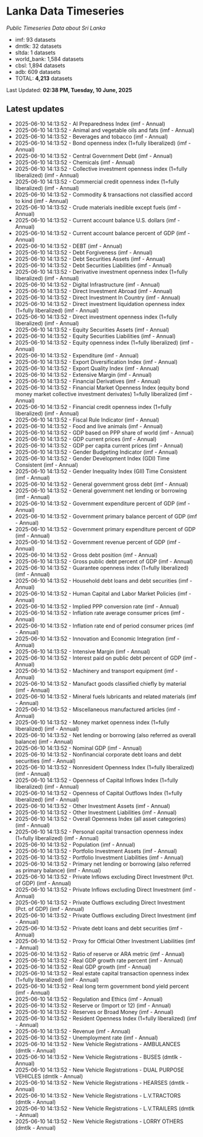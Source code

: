 # Lanka Data Timeseries
*Public Timeseries Data about Sri Lanka*

* imf: 93 datasets
* dmtlk: 32 datasets
* sltda: 1 datasets
* world_bank: 1,584 datasets
* cbsl: 1,894 datasets
* adb: 609 datasets
* TOTAL: **4,213** datasets

Last Updated: **02:38 PM, Tuesday, 10 June, 2025**

## Latest updates

* 2025-06-10 14:13:52 - AI Preparedness Index (imf - Annual)
* 2025-06-10 14:13:52 - Animal and vegetable oils and fats (imf - Annual)
* 2025-06-10 14:13:52 - Beverages and tobacco (imf - Annual)
* 2025-06-10 14:13:52 - Bond openness index (1=fully liberalized) (imf - Annual)
* 2025-06-10 14:13:52 - Central Government Debt (imf - Annual)
* 2025-06-10 14:13:52 - Chemicals (imf - Annual)
* 2025-06-10 14:13:52 - Collective investment openness index (1=fully liberalized) (imf - Annual)
* 2025-06-10 14:13:52 - Commercial credit openness index (1=fully liberalized) (imf - Annual)
* 2025-06-10 14:13:52 - Commodity & transactions not classified accord to kind (imf - Annual)
* 2025-06-10 14:13:52 - Crude materials inedible except fuels (imf - Annual)
* 2025-06-10 14:13:52 - Current account balance U.S. dollars (imf - Annual)
* 2025-06-10 14:13:52 - Current account balance percent of GDP (imf - Annual)
* 2025-06-10 14:13:52 - DEBT (imf - Annual)
* 2025-06-10 14:13:52 - Debt Forgiveness (imf - Annual)
* 2025-06-10 14:13:52 - Debt Securities Assets (imf - Annual)
* 2025-06-10 14:13:52 - Debt Securities Liabilities (imf - Annual)
* 2025-06-10 14:13:52 - Derivative investment openness index (1=fully liberalized) (imf - Annual)
* 2025-06-10 14:13:52 - Digital Infrastructure (imf - Annual)
* 2025-06-10 14:13:52 - Direct Investment Abroad (imf - Annual)
* 2025-06-10 14:13:52 - Direct Investment In Country (imf - Annual)
* 2025-06-10 14:13:52 - Direct investment liquidation openness index (1=fully liberalized) (imf - Annual)
* 2025-06-10 14:13:52 - Direct investment openness index (1=fully liberalized) (imf - Annual)
* 2025-06-10 14:13:52 - Equity Securities Assets (imf - Annual)
* 2025-06-10 14:13:52 - Equity Securities Liabilities (imf - Annual)
* 2025-06-10 14:13:52 - Equity openness index (1=fully liberalized) (imf - Annual)
* 2025-06-10 14:13:52 - Expenditure (imf - Annual)
* 2025-06-10 14:13:52 - Export Diversification Index (imf - Annual)
* 2025-06-10 14:13:52 - Export Quality Index (imf - Annual)
* 2025-06-10 14:13:52 - Extensive Margin (imf - Annual)
* 2025-06-10 14:13:52 - Financial Derivatives (imf - Annual)
* 2025-06-10 14:13:52 - Financial Market Openness Index (equity bond money market collective investment derivates) 1=fully liberalized (imf - Annual)
* 2025-06-10 14:13:52 - Financial credit openness index (1=fully liberalized) (imf - Annual)
* 2025-06-10 14:13:52 - Fiscal Rule Indicator (imf - Annual)
* 2025-06-10 14:13:52 - Food and live animals (imf - Annual)
* 2025-06-10 14:13:52 - GDP based on PPP share of world (imf - Annual)
* 2025-06-10 14:13:52 - GDP current prices (imf - Annual)
* 2025-06-10 14:13:52 - GDP per capita current prices (imf - Annual)
* 2025-06-10 14:13:52 - Gender Budgeting Indicator (imf - Annual)
* 2025-06-10 14:13:52 - Gender Development Index (GDI) Time Consistent (imf - Annual)
* 2025-06-10 14:13:52 - Gender Inequality Index (GII) Time Consistent (imf - Annual)
* 2025-06-10 14:13:52 - General government gross debt (imf - Annual)
* 2025-06-10 14:13:52 - General government net lending or borrowing (imf - Annual)
* 2025-06-10 14:13:52 - Government expenditure percent of GDP (imf - Annual)
* 2025-06-10 14:13:52 - Government primary balance percent of GDP (imf - Annual)
* 2025-06-10 14:13:52 - Government primary expenditure percent of GDP (imf - Annual)
* 2025-06-10 14:13:52 - Government revenue percent of GDP (imf - Annual)
* 2025-06-10 14:13:52 - Gross debt position (imf - Annual)
* 2025-06-10 14:13:52 - Gross public debt percent of GDP (imf - Annual)
* 2025-06-10 14:13:52 - Guarantee openness index (1=fully liberalized) (imf - Annual)
* 2025-06-10 14:13:52 - Household debt loans and debt securities (imf - Annual)
* 2025-06-10 14:13:52 - Human Capital and Labor Market Policies (imf - Annual)
* 2025-06-10 14:13:52 - Implied PPP conversion rate (imf - Annual)
* 2025-06-10 14:13:52 - Inflation rate average consumer prices (imf - Annual)
* 2025-06-10 14:13:52 - Inflation rate end of period consumer prices (imf - Annual)
* 2025-06-10 14:13:52 - Innovation and Economic Integration (imf - Annual)
* 2025-06-10 14:13:52 - Intensive Margin (imf - Annual)
* 2025-06-10 14:13:52 - Interest paid on public debt percent of GDP (imf - Annual)
* 2025-06-10 14:13:52 - Machinery and transport equipment (imf - Annual)
* 2025-06-10 14:13:52 - Manufact goods classified chiefly by material (imf - Annual)
* 2025-06-10 14:13:52 - Mineral fuels lubricants and related materials (imf - Annual)
* 2025-06-10 14:13:52 - Miscellaneous manufactured articles (imf - Annual)
* 2025-06-10 14:13:52 - Money market openness index (1=fully liberalized) (imf - Annual)
* 2025-06-10 14:13:52 - Net lending or borrowing (also referred as overall balance) (imf - Annual)
* 2025-06-10 14:13:52 - Nominal GDP (imf - Annual)
* 2025-06-10 14:13:52 - Nonfinancial corporate debt loans and debt securities (imf - Annual)
* 2025-06-10 14:13:52 - Nonresident Openness Index (1=fully liberalized) (imf - Annual)
* 2025-06-10 14:13:52 - Openness of Capital Inflows Index (1=fully liberalized) (imf - Annual)
* 2025-06-10 14:13:52 - Openness of Capital Outflows Index (1=fully liberalized) (imf - Annual)
* 2025-06-10 14:13:52 - Other Investment Assets (imf - Annual)
* 2025-06-10 14:13:52 - Other Investment Liabilities (imf - Annual)
* 2025-06-10 14:13:52 - Overall Openness Index (all asset categories) (imf - Annual)
* 2025-06-10 14:13:52 - Personal capital transaction openness index (1=fully liberalized) (imf - Annual)
* 2025-06-10 14:13:52 - Population (imf - Annual)
* 2025-06-10 14:13:52 - Portfolio Investment Assets (imf - Annual)
* 2025-06-10 14:13:52 - Portfolio Investment Liabilities (imf - Annual)
* 2025-06-10 14:13:52 - Primary net lending or borrowing (also referred as primary balance) (imf - Annual)
* 2025-06-10 14:13:52 - Private Inflows excluding Direct Investment (Pct. of GDP) (imf - Annual)
* 2025-06-10 14:13:52 - Private Inflows excluding Direct Investment (imf - Annual)
* 2025-06-10 14:13:52 - Private Outflows excluding Direct Investment (Pct. of GDP) (imf - Annual)
* 2025-06-10 14:13:52 - Private Outflows excluding Direct Investment (imf - Annual)
* 2025-06-10 14:13:52 - Private debt loans and debt securities (imf - Annual)
* 2025-06-10 14:13:52 - Proxy for Official Other Investment Liabilities (imf - Annual)
* 2025-06-10 14:13:52 - Ratio of reserve or ARA metric (imf - Annual)
* 2025-06-10 14:13:52 - Real GDP growth rate percent (imf - Annual)
* 2025-06-10 14:13:52 - Real GDP growth (imf - Annual)
* 2025-06-10 14:13:52 - Real estate capital transaction openness index (1=fully liberalized) (imf - Annual)
* 2025-06-10 14:13:52 - Real long term government bond yield percent (imf - Annual)
* 2025-06-10 14:13:52 - Regulation and Ethics (imf - Annual)
* 2025-06-10 14:13:52 - Reserve or (Import or 12) (imf - Annual)
* 2025-06-10 14:13:52 - Reserves or Broad Money (imf - Annual)
* 2025-06-10 14:13:52 - Resident Openness Index (1=fully liberalized) (imf - Annual)
* 2025-06-10 14:13:52 - Revenue (imf - Annual)
* 2025-06-10 14:13:52 - Unemployment rate (imf - Annual)
* 2025-06-10 14:13:52 - New Vehicle Registrations - AMBULANCES (dmtlk - Annual)
* 2025-06-10 14:13:52 - New Vehicle Registrations - BUSES (dmtlk - Annual)
* 2025-06-10 14:13:52 - New Vehicle Registrations - DUAL PURPOSE VEHICLES (dmtlk - Annual)
* 2025-06-10 14:13:52 - New Vehicle Registrations - HEARSES (dmtlk - Annual)
* 2025-06-10 14:13:52 - New Vehicle Registrations - L.V.TRACTORS (dmtlk - Annual)
* 2025-06-10 14:13:52 - New Vehicle Registrations - L.V.TRAILERS (dmtlk - Annual)
* 2025-06-10 14:13:52 - New Vehicle Registrations - LORRY OTHERS (dmtlk - Annual)